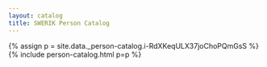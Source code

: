 ```yaml
---
layout: catalog
title: SWERIK Person Catalog
---
```

{% assign p = site.data._person-catalog.i-RdXKeqULX37joChoPQmGsS %}
{% include person-catalog.html p=p %}

